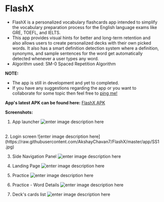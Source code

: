 # FlashX

- FlashX is a personalized vocabulary flashcards app intended to simplify the vocabulary preparation process for the English language exams like GRE, TOEFL, and IELTS.
- This app provides visual hints for better and long-term retention and also allows users to create personalized decks with their own picked words. It also has a smart definition detection system where a definition, synonyms, and sample sentences for the word get automatically detected whenever a user types any word.
- Algorithm used: SM-0 Spaced Repetition Algorithm

**NOTE:**
 - The app is still in development and yet to completed.
 - If you have any suggestions regarding the app or you want to collaborate for some topic  then feel free to [ping me!](https://api.whatsapp.com/send?phone=919322090820&text=Hey%20Akshay!) 


**App's latest APK can be found here:**
[FlashX APK](https://drive.google.com/file/d/1vkG03bHhSYuZIq-O7ZHBsTc3wxqQ6JxY/view?usp=sharing)

**Screenshots:**

1. App launcher 
![enter image description here](https://raw.githubusercontent.com/AkshayChavan7/FlashX/master/app/SS2.jpg)
<br/>
2. Login screen
![enter image description here](https://raw.githubusercontent.com/AkshayChavan7/FlashX/master/app/SS1.jpg)

3. Side Navigation Panel
![enter image description here](https://raw.githubusercontent.com/AkshayChavan7/FlashX/master/app/SS3.jpg)

4. Landing Page
![enter image description here](https://raw.githubusercontent.com/AkshayChavan7/FlashX/master/app/SS6.jpg)

5. Practice 
![enter image description here](https://raw.githubusercontent.com/AkshayChavan7/FlashX/master/app/SS4.jpg)

6. Practice - Word Details
![enter image description here](https://raw.githubusercontent.com/AkshayChavan7/FlashX/master/app/SS5.jpg)

7. Deck's cards list
![enter image description here](https://raw.githubusercontent.com/AkshayChavan7/FlashX/master/app/SS7.jpg)

